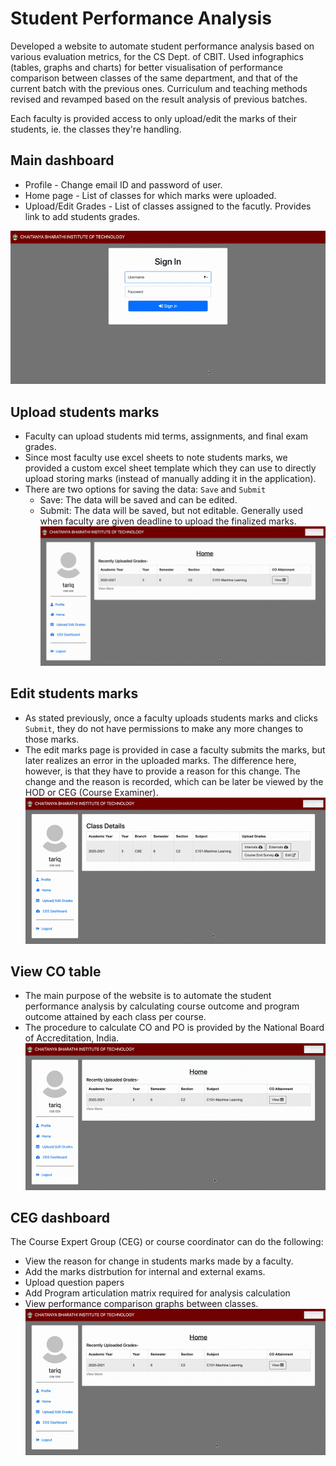 # Student Performance Analysis

Developed a website to automate student performance analysis based on various evaluation metrics, for the CS Dept. of CBIT. Used infographics (tables, graphs and charts) for better visualisation of performance comparison between classes of the same department, and that of the current batch with the previous ones. Curriculum and teaching methods revised and revamped based on the result analysis of previous batches.

Each faculty is provided access to only upload/edit the marks of their students, ie. the classes they're handling.  

## Main dashboard
- Profile - Change email ID and password of user.
- Home page - List of classes for which marks were uploaded. 
- Upload/Edit Grades - List of classes assigned to the facutly. Provides link to add students grades.

![](img/main.gif)

## Upload students marks
- Faculty can upload students mid terms, assignments, and final exam grades. 
- Since most faculty use excel sheets to note students marks, we provided a custom excel sheet template which they can use to directly upload storing marks (instead of manually adding it in the application). 
- There are two options for saving the data: `Save` and `Submit`
    - Save: The data will be saved and can be edited.
    - Submit: The data will be saved, but not editable. Generally used when faculty are given deadline to upload the finalized marks. 
![](img/add_marks.gif)

## Edit students marks
- As stated previously, once a faculty uploads students marks and clicks `Submit`, they do not have permissions to make any more changes to those marks.
- The edit marks page is provided in case a faculty submits the marks, but later realizes an error in the uploaded marks. The difference here, however, is that they have to provide a reason for this change. The change and the reason is recorded, which can be later be viewed by the HOD or CEG (Course Examiner).      
![](img/edit_marks.gif)

## View CO table
- The main purpose of the website is to automate the student performance analysis by calculating course outcome and program outcome attained by each class per course.
- The procedure to calculate CO and PO is provided by the National Board of Accreditation, India. 
![](img/view_co.gif)

## CEG dashboard
The Course Expert Group (CEG) or course coordinator can do the following:
- View the reason for change in students marks made by a faculty.
- Add the marks distrbution for internal and external exams.
- Upload question papers
- Add Program articulation matrix required for analysis calculation 
- View performance comparison graphs between classes. 
![](img/ceg.gif)


